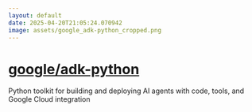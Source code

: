 ```yaml
---
layout: default
date: 2025-04-20T21:05:24.070942
image: assets/google_adk-python_cropped.png
---
```


# [google/adk-python](https://github.com/google/adk-python)

Python toolkit for building and deploying AI agents with code, tools, and Google Cloud integration
